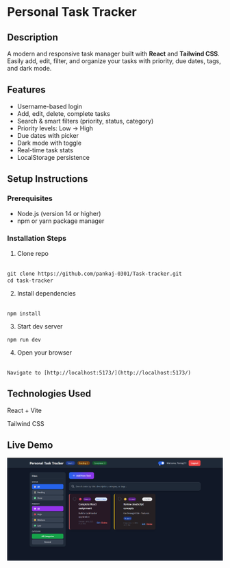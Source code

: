 # Personal Task Tracker

##  Description

A modern and responsive task manager built with **React** and **Tailwind CSS**. Easily add, edit, filter, and organize your tasks with priority, due dates, tags, and dark mode.


##  Features

-  Username-based login  
-  Add, edit, delete, complete tasks  
-  Search & smart filters (priority, status, category)  
-  Priority levels: Low → High
-  Due dates with picker  
-  Dark mode with toggle  
-  Real-time task stats  
-  LocalStorage persistence  

##   Setup Instructions

### Prerequisites
- Node.js (version 14 or higher)
- npm or yarn package manager

### Installation Steps

1. Clone repo
```

git clone https://github.com/pankaj-0301/Task-tracker.git
cd task-tracker
```


2. Install dependencies
```

npm install
```


 3. Start dev server
 ```
npm run dev
```


 4. Open your browser
 ```

Navigate to [http://localhost:5173/](http://localhost:5173/)

```

##  Technologies Used

React + Vite

Tailwind CSS


## Live Demo 

![alt text](image.png)